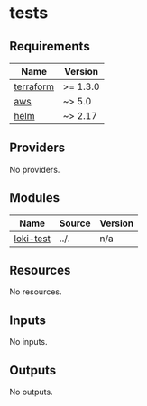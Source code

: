 # tests

<!-- BEGINNING OF PRE-COMMIT-TERRAFORM DOCS HOOK -->
## Requirements

| Name | Version |
|------|---------|
| <a name="requirement_terraform"></a> [terraform](#requirement\_terraform) | >= 1.3.0 |
| <a name="requirement_aws"></a> [aws](#requirement\_aws) | ~> 5.0 |
| <a name="requirement_helm"></a> [helm](#requirement\_helm) | ~> 2.17 |

## Providers

No providers.

## Modules

| Name | Source | Version |
|------|--------|---------|
| <a name="module_loki-test"></a> [loki-test](#module\_loki-test) | ../. | n/a |

## Resources

No resources.

## Inputs

No inputs.

## Outputs

No outputs.
<!-- END OF PRE-COMMIT-TERRAFORM DOCS HOOK -->
